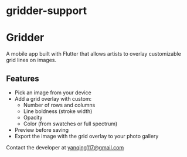 # gridder-support

# Gridder

A mobile app built with Flutter that allows artists to overlay customizable grid lines on images.

## Features

- Pick an image from your device
- Add a grid overlay with custom:
  - Number of rows and columns
  - Line boldness (stroke width)
  - Opacity
  - Color (from swatches or full spectrum)
- Preview before saving
- Export the image with the grid overlay to your photo gallery

Contact the developer at yanqing117@gmail.com
